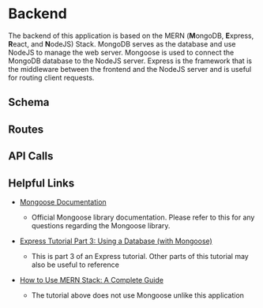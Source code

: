# Backend
The backend of this application is based on the MERN (**M**ongoDB, **E**xpress, **R**eact, and **N**odeJS) Stack. MongoDB serves as the database and use NodeJS to manage the web server. Mongoose is used to connect the MongoDB database to the NodeJS server. Express is the framework that is the middleware between the frontend and the NodeJS server and is useful for routing client requests.

## Schema

## Routes

## API Calls

## Helpful Links
- [Mongoose Documentation](https://mongoosejs.com/docs/guide.html)
  - Official Mongoose library documentation. Please refer to this for any questions regarding the Mongoose library.

- [Express Tutorial Part 3: Using a Database (with Mongoose)](https://developer.mozilla.org/en-US/docs/Learn/Server-side/Express_Nodejs/mongoose#defining_the_locallibrary_schema)
  - This is part 3 of an Express tutorial. Other parts of this tutorial may also be useful to reference

- [How to Use MERN Stack: A Complete Guide](https://www.mongodb.com/languages/mern-stack-tutorial)
  - The tutorial above does not use Mongoose unlike this application
